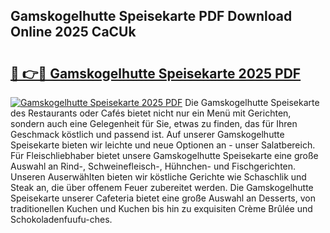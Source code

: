 ## Gamskogelhutte Speisekarte PDF Download Online 2025 CaCUk

# <h2><a href="http://gccl6c.nevu.top/?p=Gamskogelhutte+Speisekarte">🔗 👉🔴 Gamskogelhutte Speisekarte 2025 PDF</a></h2>

[![Gamskogelhutte Speisekarte 2025 PDF](https://i.imgur.com/dBaPXMq.png)](http://gccl6c.nevu.top/?p=Gamskogelhutte+Speisekarte)
Die Gamskogelhutte Speisekarte des Restaurants oder Cafés bietet nicht nur ein Menü mit Gerichten, sondern auch eine Gelegenheit für Sie, etwas zu finden, das für Ihren Geschmack köstlich und passend ist. Auf unserer Gamskogelhutte Speisekarte bieten wir leichte und neue Optionen an - unser Salatbereich. Für Fleischliebhaber bietet unsere Gamskogelhutte Speisekarte eine große Auswahl an Rind-, Schweinefleisch-, Hühnchen- und Fischgerichten. Unseren Auserwählten bieten wir köstliche Gerichte wie Schaschlik und Steak an, die über offenem Feuer zubereitet werden. Die Gamskogelhutte Speisekarte unserer Cafeteria bietet eine große Auswahl an Desserts, von traditionellen Kuchen und Kuchen bis hin zu exquisiten Crème Brûlée und Schokoladenfuufu-ches.
